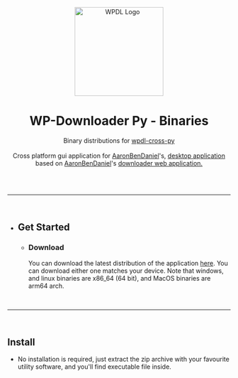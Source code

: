 <p align="center">
  <img src="https://i.ibb.co/2hf5hd0/android-chrome-512x512-modified.png" alt="WPDL Logo" width="200px">
</p>

<h1 align="center">WP-Downloader Py - Binaries</h1>

<p align="center">
  Binary distributions for <a href="https://github.com/ZhiFenBL/wpdl-py-cross">wpdl-cross-py</a>
  <br/><br/>
  Cross platform gui application for <a href="https://github.com/AaronBenDaniel">AaronBenDaniel</a>'s, <a href="https://github.com/AaronBenDaniel">desktop application</a> based on <a href="https://github.com/TheOnlyWayUp">AaronBenDaniel</a>'s <a href="https://github.com/AaronBenDaniel">downloader web application.</a>
  <br/><br/>
</p>
<br/>

---

<br/>

- ## Get Started

  - ### Download
    You can download the latest distribution of the application [here](https://github.com/ZhiFenBL/bin-wpdl-py/releases/latest). You can download either one matches your device. Note that windows, and linux binaries are x86_64 (64 bit), and MacOS binaries are arm64 arch.

<br/>

---

<br/>

## Install
  - No installation is required, just extract the zip archive with your favourite utility software, and you'll find executable file inside.
